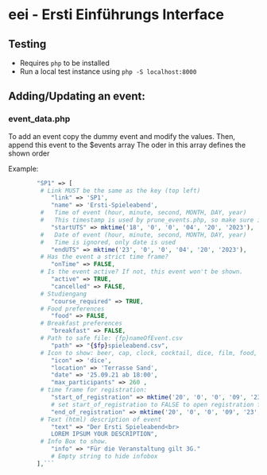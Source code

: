 # eei - Ersti Einführungs Interface

## Testing
* Requires `php` to be installed
* Run a local test instance using `php -S localhost:8000`

## Adding/Updating an event:
### event_data.php
To add an event copy the dummy event and modify the values. Then, append this event to the $events array
The oder in this array defines the shown order

Example:
```php
        "SP1" => [
         # Link MUST be the same as the key (top left)
            "link" => 'SP1',
            "name" => 'Ersti-Spieleabend',
         #   Time of event (hour, minute, second, MONTH, DAY, year)
         #   This timestamp is used by prune_events.php, so make sure it is set correctly, otherwise the registrations will be deleted automatically!
            "startUTS" => mktime('18', '0', '0', '04', '20', '2023'),
         #   Date of event (hour, minute, second, MONTH, DAY, year)
         #   Time is ignored, only date is used 
            "endUTS" => mktime('23', '0', '0', '04', '20', '2023'),
         # Has the event a strict time frame?
            "onTime" => FALSE,
         # Is the event active? If not, this event won't be shown.
            "active" => TRUE,
            "cancelled" => FALSE,
         # Studiengang
            "course_required" => TRUE,
         # Food preferences
            "food" => FALSE,
         # Breakfast preferences
            "breakfast" => FALSE,
         # Path to safe file: {fp}nameOfEvent.csv
            "path" => "{$fp}spieleabend.csv",
         # Icon to show: beer, cap, clock, cocktail, dice, film, food, grill, hiking, home, marker, route, sings
            "icon" => 'dice',
            "location" => 'Terrasse Sand',
            "date" => '25.09.21 ab 18:00',
            "max_participants" => 260 ,
         # time frame for registration:
            "start_of_registration" => mktime('20', '0', '0', '09', '23', '2021'),
            # set start_of_registration to FALSE to open registration for immediately
            "end_of_registration" => mktime('20', '0', '0', '09', '23', '2021'),
         # Text (html) description of event
            "text" => "Der Ersti Spieleabend<br>
            LOREM IPSUM YOUR DESCRIPTION",
         # Info Box to show.
            "info" => "Für die Veranstaltung gilt 3G."
            # Empty string to hide infobox
        ],```
